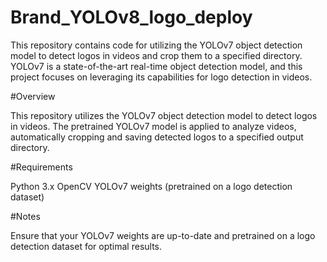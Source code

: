 # Brand_YOLOv8_logo_deploy
This repository contains code for utilizing the YOLOv7 object detection model to detect logos in videos and crop them to a specified directory. YOLOv7 is a state-of-the-art real-time object detection model, and this project focuses on leveraging its capabilities for logo detection in videos.

#Overview

This repository utilizes the YOLOv7 object detection model to detect logos in videos. The pretrained YOLOv7 model is applied to analyze videos, automatically cropping and saving detected logos to a specified output directory.

#Requirements

Python 3.x
OpenCV
YOLOv7 weights (pretrained on a logo detection dataset)

#Notes

Ensure that your YOLOv7 weights are up-to-date and pretrained on a logo detection dataset for optimal results.
